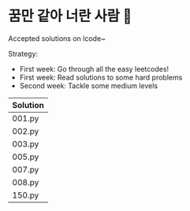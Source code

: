 # 꿈만 같아 너란 사람 💯
Accepted solutions on lcode~

Strategy:
- First week: Go through all the easy leetcodes!
- First week: Read solutions to some hard problems
- Second week: Tackle some medium levels

|Solution|
|---|
|001.py|
|002.py|
|003.py|
|005.py|
|007.py|
|008.py|
|150.py|
